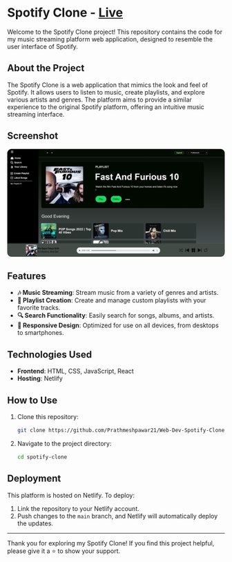 # Spotify Clone - [Live](https://spotifyclone212002.netlify.app/)

Welcome to the Spotify Clone project! This repository contains the code for my music streaming platform web application, designed to resemble the user interface of Spotify.

## About the Project

The Spotify Clone is a web application that mimics the look and feel of Spotify. It allows users to listen to music, create playlists, and explore various artists and genres. The platform aims to provide a similar experience to the original Spotify platform, offering an intuitive music streaming interface.

## Screenshot

![Spotify Clone Screenshot](./images/spotify.png)

## Features

- **🎶 Music Streaming**: Stream music from a variety of genres and artists.
- **📜 Playlist Creation**: Create and manage custom playlists with your favorite tracks.
- **🔍 Search Functionality**: Easily search for songs, albums, and artists.
- **📱 Responsive Design**: Optimized for use on all devices, from desktops to smartphones.

## Technologies Used

- **Frontend**: HTML, CSS, JavaScript, React
- **Hosting**: Netlify

## How to Use

1. Clone this repository:
   ```bash
   git clone https://github.com/Prathmeshpawar21/Web-Dev-Spotify-Clone.git
   ```
2. Navigate to the project directory:
   ```bash
   cd spotify-clone
   ```


## Deployment

This platform is hosted on Netlify. To deploy:
1. Link the repository to your Netlify account.
2. Push changes to the `main` branch, and Netlify will automatically deploy the updates.

---

Thank you for exploring my Spotify Clone! If you find this project helpful, please give it a ⭐ to show your support.
